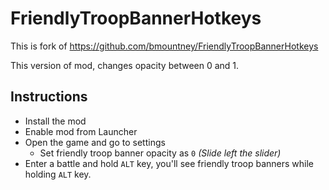 # FriendlyTroopBannerHotkeys

This is fork of https://github.com/bmountney/FriendlyTroopBannerHotkeys 

This version of mod, changes opacity between 0 and 1.

## Instructions

- Install the mod
- Enable mod from Launcher
- Open the game and go to settings
  - Set friendly troop banner opacity as `0` _(Slide left the slider)_
- Enter a battle and hold `ALT` key, you'll see friendly troop banners while holding `ALT` key.
